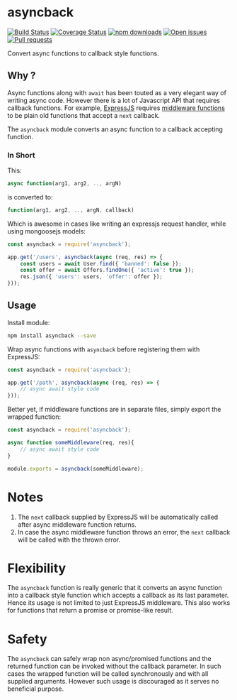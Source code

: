 # asyncback

[![Build Status](https://travis-ci.org/codebysd/node-asyncback.svg?branch=master)](https://travis-ci.org/codebysd/node-asyncback)
[![Coverage Status](https://coveralls.io/repos/github/codebysd/node-asyncback/badge.svg?branch=master)](https://coveralls.io/github/codebysd/node-asyncback?branch=master)
[![npm downloads](https://img.shields.io/npm/dt/asyncback.svg)](https://www.npmjs.com/package/asyncback)
[![Open issues](https://img.shields.io/github/issues/codebysd/node-asyncback.svg)](https://github.com/codebysd/node-asyncback/issues)
[![Pull requests](https://img.shields.io/github/issues-pr/codebysd/node-asyncback.svg)]()

Convert async functions to callback style functions.

## Why ?

Async functions along with `await` has been touted as a very elegant way of writing async code. However there is a lot of Javascript API that requires callback functions. For example, [ExpressJS](https://expressjs.com/) requires [middleware functions](https://expressjs.com/en/guide/writing-middleware.html) to be plain old functions that accept a `next` callback.

The `asyncback` module converts an async function to a callback accepting function.

### In Short

This:

```javascript
async function(arg1, arg2, .., argN)
``` 
is converted to:

```javascript
function(arg1, arg2, .., argN, callback)
```

Which is awesome in cases like writing an expressjs request handler, while using mongoosejs models:

```javascript
const asyncback = require('asyncback');

app.get('/users', asyncback(async (req, res) => {
    const users = await User.find({ 'banned': false });
    const offer = await Offers.findOne({ 'active': true });
    res.json({ 'users': users, 'offer': offer });
}));
```


## Usage

Install module:

```bash
npm install asyncback --save
```

Wrap async functions with `asyncback` before registering them with ExpressJS:

```javascript
const asyncback = require('asyncback');

app.get('/path', asyncback(async (req, res) => {
    // async await style code
}));
```

Better yet, if middleware functions are in separate files, simply export the wrapped function:

```javascript
const asyncback = require('asyncback');

async function someMiddleware(req, res){
    // async await style code
}

module.exports = asyncback(someMiddleware);
```

# Notes

1. The `next` callback supplied by ExpressJS will be automatically called after async middleware function returns.
2. In case the async middleware function throws an error, the `next` callback will be called with the thrown error.

# Flexibility

The `asyncback` function is really generic that it converts an async function into a callback style function which accepts a callback as its last parameter. Hence its usage is not limited to just ExpressJS middleware. This also works for functions that return a promise or promise-like result.

# Safety

The `asyncback` can safely wrap non async/promised functions and the returned function can be invoked without the callback parameter. In such cases the wrapped function will be called synchronously and with all supplied arguments. However such usage is discouraged as it serves no beneficial purpose.

